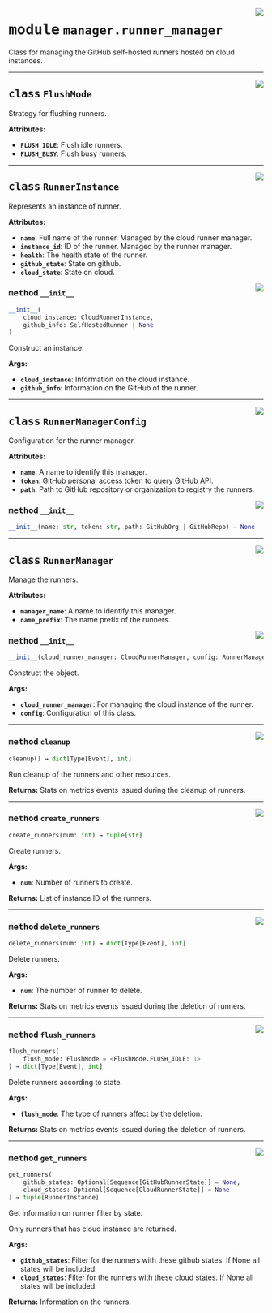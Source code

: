 <!-- markdownlint-disable -->

<a href="../src/github_runner_manager/manager/runner_manager.py#L0"><img align="right" style="float:right;" src="https://img.shields.io/badge/-source-cccccc?style=flat-square"></a>

# <kbd>module</kbd> `manager.runner_manager`
Class for managing the GitHub self-hosted runners hosted on cloud instances. 



---

<a href="../src/github_runner_manager/manager/runner_manager.py#L35"><img align="right" style="float:right;" src="https://img.shields.io/badge/-source-cccccc?style=flat-square"></a>

## <kbd>class</kbd> `FlushMode`
Strategy for flushing runners. 



**Attributes:**
 
 - <b>`FLUSH_IDLE`</b>:  Flush idle runners. 
 - <b>`FLUSH_BUSY`</b>:  Flush busy runners. 





---

<a href="../src/github_runner_manager/manager/runner_manager.py#L47"><img align="right" style="float:right;" src="https://img.shields.io/badge/-source-cccccc?style=flat-square"></a>

## <kbd>class</kbd> `RunnerInstance`
Represents an instance of runner. 



**Attributes:**
 
 - <b>`name`</b>:  Full name of the runner. Managed by the cloud runner manager. 
 - <b>`instance_id`</b>:  ID of the runner. Managed by the runner manager. 
 - <b>`health`</b>:  The health state of the runner. 
 - <b>`github_state`</b>:  State on github. 
 - <b>`cloud_state`</b>:  State on cloud. 

<a href="../src/github_runner_manager/manager/runner_manager.py#L65"><img align="right" style="float:right;" src="https://img.shields.io/badge/-source-cccccc?style=flat-square"></a>

### <kbd>method</kbd> `__init__`

```python
__init__(
    cloud_instance: CloudRunnerInstance,
    github_info: SelfHostedRunner | None
)
```

Construct an instance. 



**Args:**
 
 - <b>`cloud_instance`</b>:  Information on the cloud instance. 
 - <b>`github_info`</b>:  Information on the GitHub of the runner. 





---

<a href="../src/github_runner_manager/manager/runner_manager.py#L81"><img align="right" style="float:right;" src="https://img.shields.io/badge/-source-cccccc?style=flat-square"></a>

## <kbd>class</kbd> `RunnerManagerConfig`
Configuration for the runner manager. 



**Attributes:**
 
 - <b>`name`</b>:  A name to identify this manager. 
 - <b>`token`</b>:  GitHub personal access token to query GitHub API. 
 - <b>`path`</b>:  Path to GitHub repository or organization to registry the runners. 

<a href="../<string>"><img align="right" style="float:right;" src="https://img.shields.io/badge/-source-cccccc?style=flat-square"></a>

### <kbd>method</kbd> `__init__`

```python
__init__(name: str, token: str, path: GitHubOrg | GitHubRepo) → None
```









---

<a href="../src/github_runner_manager/manager/runner_manager.py#L96"><img align="right" style="float:right;" src="https://img.shields.io/badge/-source-cccccc?style=flat-square"></a>

## <kbd>class</kbd> `RunnerManager`
Manage the runners. 



**Attributes:**
 
 - <b>`manager_name`</b>:  A name to identify this manager. 
 - <b>`name_prefix`</b>:  The name prefix of the runners. 

<a href="../src/github_runner_manager/manager/runner_manager.py#L104"><img align="right" style="float:right;" src="https://img.shields.io/badge/-source-cccccc?style=flat-square"></a>

### <kbd>method</kbd> `__init__`

```python
__init__(cloud_runner_manager: CloudRunnerManager, config: RunnerManagerConfig)
```

Construct the object. 



**Args:**
 
 - <b>`cloud_runner_manager`</b>:  For managing the cloud instance of the runner. 
 - <b>`config`</b>:  Configuration of this class. 




---

<a href="../src/github_runner_manager/manager/runner_manager.py#L242"><img align="right" style="float:right;" src="https://img.shields.io/badge/-source-cccccc?style=flat-square"></a>

### <kbd>method</kbd> `cleanup`

```python
cleanup() → dict[Type[Event], int]
```

Run cleanup of the runners and other resources. 



**Returns:**
  Stats on metrics events issued during the cleanup of runners. 

---

<a href="../src/github_runner_manager/manager/runner_manager.py#L123"><img align="right" style="float:right;" src="https://img.shields.io/badge/-source-cccccc?style=flat-square"></a>

### <kbd>method</kbd> `create_runners`

```python
create_runners(num: int) → tuple[str]
```

Create runners. 



**Args:**
 
 - <b>`num`</b>:  Number of runners to create. 



**Returns:**
 List of instance ID of the runners. 

---

<a href="../src/github_runner_manager/manager/runner_manager.py#L198"><img align="right" style="float:right;" src="https://img.shields.io/badge/-source-cccccc?style=flat-square"></a>

### <kbd>method</kbd> `delete_runners`

```python
delete_runners(num: int) → dict[Type[Event], int]
```

Delete runners. 



**Args:**
 
 - <b>`num`</b>:  The number of runner to delete. 



**Returns:**
 Stats on metrics events issued during the deletion of runners. 

---

<a href="../src/github_runner_manager/manager/runner_manager.py#L214"><img align="right" style="float:right;" src="https://img.shields.io/badge/-source-cccccc?style=flat-square"></a>

### <kbd>method</kbd> `flush_runners`

```python
flush_runners(
    flush_mode: FlushMode = <FlushMode.FLUSH_IDLE: 1>
) → dict[Type[Event], int]
```

Delete runners according to state. 



**Args:**
 
 - <b>`flush_mode`</b>:  The type of runners affect by the deletion. 



**Returns:**
 Stats on metrics events issued during the deletion of runners. 

---

<a href="../src/github_runner_manager/manager/runner_manager.py#L140"><img align="right" style="float:right;" src="https://img.shields.io/badge/-source-cccccc?style=flat-square"></a>

### <kbd>method</kbd> `get_runners`

```python
get_runners(
    github_states: Optional[Sequence[GitHubRunnerState]] = None,
    cloud_states: Optional[Sequence[CloudRunnerState]] = None
) → tuple[RunnerInstance]
```

Get information on runner filter by state. 

Only runners that has cloud instance are returned. 



**Args:**
 
 - <b>`github_states`</b>:  Filter for the runners with these github states. If None all  states will be included. 
 - <b>`cloud_states`</b>:  Filter for the runners with these cloud states. If None all states  will be included. 



**Returns:**
 Information on the runners. 


